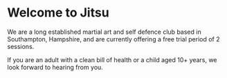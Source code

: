 # Welcome to Jitsu

We are a long established martial art and self defence club based in Southampton, Hampshire, and are currently offering a free trial period of 2 sessions.

If you are an adult with a clean bill of health or a child aged 10+ years, we look forward to hearing from you.
